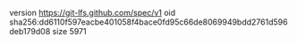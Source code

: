 version https://git-lfs.github.com/spec/v1
oid sha256:dd6110f597eacbe401058f4bace0fd95c66de8069949bdd2761d596deb179d08
size 5971
